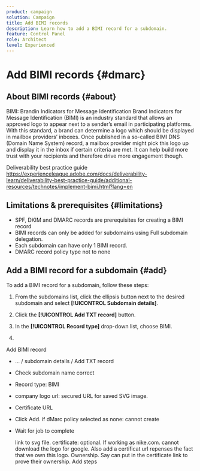 ```yaml
---
product: campaign
solution: Campaign 
title: Add BIMI records
description: Learn how to add a BIMI record for a subdomain.
feature: Control Panel
role: Architect
level: Experienced
---
```


# Add BIMI records {#dmarc}

## About BIMI records {#about}

BIMI: Brandin Indicators for Message Identification
Brand Indicators for Message Identification (BIMI) is an industry standard that allows an approved logo to appear next to a sender’s email in participating platforms.
With this standard, a brand can determine a logo which should be displayed in mailbox providers’ inboxes. Once published in a so-called BIMI DNS (Domain Name System) record, a mailbox provider might pick this logo up and display it in the inbox if certain criteria are met. It can help build more trust with your recipients and therefore drive more engagement though.

Deliverability best practice guide
https://experienceleague.adobe.com/docs/deliverability-learn/deliverability-best-practice-guide/additional-resources/technotes/implement-bimi.html?lang=en

## Limitations & prerequisites {#limitations}

* SPF, DKIM and DMARC records are prerequisites for creating a BIMI record
* BIMI records can only be added for subdomains using Full subdomain delegation.
* Each subdomain can have only 1 BIMI record.
* DMARC record policy type not to none

## Add a BIMI record for a subdomain {#add}

To add a BIMI record for a subdomain, follow these steps:

1. From the subdomains list, click the ellipsis button next to the desired subdomain and select **[!UICONTROL Subdomain details]**.

1. Click the **[!UICONTROL Add TXT record]** button.

1. In the **[!UICONTROL Record type]** drop-down list, choose BIMI.

1. 

Add BIMI record
- … / subdomain details / Add TXT record
- Check subdomain name correct
- Record type:  BIMI
- company logo url: secured URL for saved SVG image. 
- Certificate URL
- Click Add. 	if dMarc policy selected as none: cannot create 
- Wait for job to complete

	link to svg file.
certificate: optional. If working as nike.com. cannot download the logo for google. Also add a certificat url repenses the fact that we own this logo. Ownership. Say can put in the certificate link to prove their ownership. Add steps